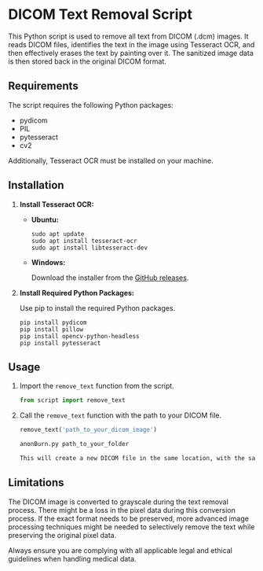 # DICOM Text Removal Script

This Python script is used to remove all text from DICOM (.dcm) images. It reads DICOM files, identifies the text in the image using Tesseract OCR, and then effectively erases the text by painting over it. The sanitized image data is then stored back in the original DICOM format.

## Requirements

The script requires the following Python packages:

- pydicom
- PIL
- pytesseract
- cv2

Additionally, Tesseract OCR must be installed on your machine.

## Installation

1. **Install Tesseract OCR:**

    - **Ubuntu:**

        ```shell
        sudo apt update
        sudo apt install tesseract-ocr
        sudo apt install libtesseract-dev
        ```

    - **Windows:**

        Download the installer from the [GitHub releases](https://github.com/UB-Mannheim/tesseract/wiki).

2. **Install Required Python Packages:**

    Use pip to install the required Python packages.

    ```shell
    pip install pydicom
    pip install pillow
    pip install opencv-python-headless
    pip install pytesseract
    ```

## Usage

1. Import the `remove_text` function from the script.

    ```python
    from script import remove_text
    ```

2. Call the `remove_text` function with the path to your DICOM file.

    ```python
    remove_text('path_to_your_dicom_image')
    ```

    ```bash
    anonBurn.py path_to_your_folder

    This will create a new DICOM file in the same location, with the same name as the original file but with a '_sanitized' suffix. The new file will be the same as the original, but with all text removed.

## Limitations

The DICOM image is converted to grayscale during the text removal process. There might be a loss in the pixel data during this conversion process. If the exact format needs to be preserved, more advanced image processing techniques might be needed to selectively remove the text while preserving the original pixel data.

Always ensure you are complying with all applicable legal and ethical guidelines when handling medical data.
